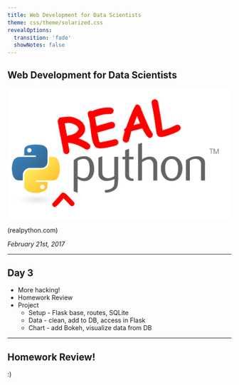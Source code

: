 ```yaml
---
title: Web Development for Data Scientists
theme: css/theme/solarized.css
revealOptions:
  transition: 'fade'
  showNotes: false
---
```


## Web Development for Data Scientists

<img src="./images/realpython_logo.png" style="max-width:500px;background:none;border:none;box-shadow:none;">

(realpython.com)

*February 21st, 2017*

---

## Day 3

- More hacking!
- Homework Review
- Project
  - Setup - Flask base, routes, SQLite
  - Data - clean, add to DB, access in Flask
  - Chart - add Bokeh, visualize data from DB

---

## Homework Review!

:)

